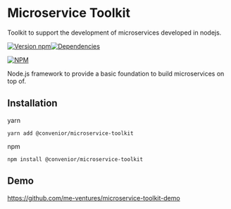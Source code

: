 # Microservice Toolkit

Toolkit to support the development of microservices developed in nodejs.

[![Version npm](https://img.shields.io/npm/v/microservice-toolkit.svg?style=flat-square)](https://www.npmjs.com/package/microservice-toolkit)[![Dependencies](https://img.shields.io/david/me-ventures/microservice-toolkit.svg?style=flat-square)](https://david-dm.org/me-ventures/microservice-toolkit)

[![NPM](https://nodei.co/npm/@convenior/microservice-toolkit.png)](https://nodei.co/npm/@convenior/microservice-toolkit/)

Node.js framework to provide a basic foundation to build microservices on top of.

## Installation

yarn
```
yarn add @convenior/microservice-toolkit
```

npm
```
npm install @convenior/microservice-toolkit
```

## Demo
https://github.com/me-ventures/microservice-toolkit-demo
